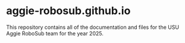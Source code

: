 # aggie-robosub.github.io

This repository contains all of the documentation and files for the USU Aggie RoboSub team for the year 2025.
